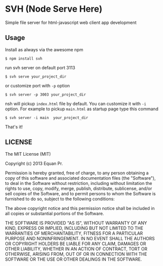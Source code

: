 SVH (Node Serve Here)
=====================

Simple file server for html-javascript web client app development


Usage
-----

Install as always via the awesome npm

```
$ npm install svh
```

run svh server on default port 3113

```
$ svh serve your_project_dir
```

or customize port with `-p` option

```
$ svh server -p 3003 your_project_dir
```

nsh will pickup `index.html` file by default. You can customize it with `-i` option.
For example to pickup `main.html` as startup page type this command

```
$ svh server -i main  your_project_dir
```


That's it!


LICENSE
-------

The MIT License (MIT)

Copyright (c) 2013 Equan Pr.

Permission is hereby granted, free of charge, to any person obtaining a copy of this software and associated
documentation files (the "Software"), to deal in the Software without restriction, including without limitation
the rights to use, copy, modify, merge, publish, distribute, sublicense, and/or sell copies of the Software, and
to permit persons to whom the Software is furnished to do so, subject to the following conditions:

The above copyright notice and this permission notice shall be included in all copies or substantial portions of
the Software.

THE SOFTWARE IS PROVIDED "AS IS", WITHOUT WARRANTY OF ANY KIND, EXPRESS OR IMPLIED, INCLUDING BUT NOT LIMITED TO
THE WARRANTIES OF MERCHANTABILITY, FITNESS FOR A PARTICULAR PURPOSE AND NONINFRINGEMENT. IN NO EVENT SHALL THE AUTHORS
OR COPYRIGHT HOLDERS BE LIABLE FOR ANY CLAIM, DAMAGES OR OTHER LIABILITY, WHETHER IN AN ACTION OF CONTRACT, TORT
OR OTHERWISE, ARISING FROM, OUT OF OR IN CONNECTION WITH THE SOFTWARE OR THE USE OR OTHER DEALINGS IN THE SOFTWARE.